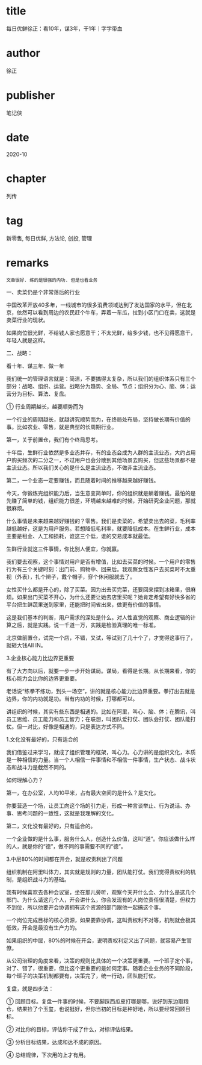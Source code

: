 # title
每日优鲜徐正：看10年，谋3年，干1年｜字字带血

# author
徐正

# publisher
笔记侠

# date
2020-10

# chapter
列传

# tag
新零售, 每日优鲜, 方法论, 创投, 管理

# remarks
`文章很好. 练的是很强的内功. 但是也看业务`


一、卖菜仍是个非常落后的行业

中国改革开放40多年，一线城市的很多消费领域达到了发达国家的水平，但在北京，依然可以看到周边的农民赶个牛车，弄着一车瓜，拉到小区门口在卖，这就是卖菜行业的现状。

如果岗位很光鲜，不给钱人家也愿意干；不太光鲜，给多少钱，也不见得愿意干，年轻人就是这样。

二、战略：

看十年、谋三年、做一年



我们统一的管理语言就是：简洁，不要搞得太复杂，所以我们的组织体系只有三个部分：战略、组织、运营。战略分为趋势、全局、节点；组织分为心、脑、体；运营分为目标、算法、复盘。


① 行业周期越长，越要顺势而为



一个行业的周期越长，就越讲究顺势而为，在终局处布局，坚持做长期有价值的事。比如农业、零售，就是典型的长周期行业。


第一，关于前置仓，我们有个终局思考。



十年后，生鲜行业依然是多业态并存，有的业态会成为人群的主流业态，大约占用户购买频次的二分之一，不过用户也会分散到其他场景去购买，但这些场景都不是主流业态。所以我们关心的是什么是主流业态，不做非主流业态。



第二，一个业态一定要赚钱，而且随着时间的推移越来越好赚钱。



今天，你锻炼完组织能力后，当生意变简单时，你的组织就是躺着赚钱。最怕的是先赚了简单的钱，组织能力很差，环境越来越难的时候，开始研究企业问题，那就很麻烦。



什么事情是未来越来越好赚钱的？零售。我们是卖菜的，希望卖出去的菜，毛利率越低越好，这是为用户服务。若想降低毛利率，就要降低成本。在生鲜行业，成本主要是租金、人工和损耗，谁这三个低，谁的交易成本就最低。

生鲜行业就这三件事情，你比别人便宜，你就赢。



我们要去观察，这个事情对用户是否有增值，比如去买菜的时候。一个用户的零售行为有三个关键时刻：出门前、购物中、回来后。我观察女性客户去买菜时不太重视（外表），扎个辫子，戴个帽子，穿个休闲服就去了。



女性买什么都是开心的，除了买菜。因为出去买完菜，还要回来摆到冰箱里，很麻烦。如果出门买菜不开心，为什么还要让她去店里买呢？她肯定希望有好快多省的平台把生鲜蔬果送到家里，还能把时间省出来，做更有价值的事情。



这是我们基本的判断，用户需求的深处是什么。对人性直觉的观察、商业逻辑的计算之后，就是实践。说一千道一万，实践是检验真理的唯一标准。



北京做前置仓，试完一个店，不错，又试，等试到了几十个了，才觉得这事行了，就砸大钱AII IN。

3.企业核心能力比边界更重要



有了大方向以后，就要一步一步开始谋局。谋局，看得是长期。从长期来看，你的核心能力会比你的边界更重要。



老话说“练拳不练功，到头一场空”，讲的就是核心能力比边界重要。拳打出去就是边界，你的内功就是功。当有内功的时候，打哪都可以。


讲组织的时候，其实有些东西是相通的。比如在阿里，叫心、脑、体；在腾讯，叫员工思维、员工能力和员工智力；在联想，叫团队爱打仗、团队会打仗、团队能打仗。但一对比，好像是相通的，只是表达方式不同。



1.文化没有最好的，只有适合的



我们借鉴过来学习，就成了组织管理的框架，叫心力。心力讲的是组织文化，本质是一种相信的力量。当一个人相信一件事情和不相信一件事情，生产状态、战斗状态和战斗力是截然不同的。



如何理解心力？



第一，在办公室，人均10平米，占有最大空间的是什么？是文化。



你要营造一个场，让员工向这个场的引力走，形成一种言谈举止、行为说话、办事、思考问题的一致性，这就是我理解的文化。



第二，文化没有最好的，只有适合的。



一个企业做的是什么事，服务什么人，创造什么价值，这叫“道”。你应该做什么样的人，就是你的“德”，做不同的事需要不同的“德”。


3.中层80%的时间都在开会，就是权责利出了问题



组织机制在阿里叫体力，其实就是规则的力量，团队能打仗。我们觉得责权利的机制，是组织战斗力的基础。



我有时候喜欢去各种会议室，坐在那儿旁听，观察今天开什么会、为什么是这几个部门、为什么请这几个人，开会讲什么，你会发现有的人岗位责任很清楚，但权力不到位，所以他要开会协调拥有这个资源的部门跟他一起搞这个事。

一个岗位完成目标的核心资源，如果要靠协调，这叫责权利不对等，机制就会极其低效，开会是最没有生产力的。



如果组织的中层，80%的时候在开会，说明责权利定义出了问题，就容易产生官僚。



从公司治理的角度来看，决策的规则比具体的一个决策更重要。一个班子定个事，对了、错了，很重要，但比这个更重要的是如何定事。随着企业业务的不同阶段，每个班子的决策机制都要有，决策完了，统一行动，团队能打仗。


复盘，就是四步法：



① 回顾目标。复盘一件事的时候，不要脚踩西瓜皮打哪是哪，说好到东边取粮仓，结果捡了个玉玺，也说挺好，但你当初的目标是种好地，所以要经常回顾目标。



② 对比你的目标，评估你干成了什么，对标评估结果。



③ 分析目标结果，达成和达不成的原因。



④ 总结规律，下次用的上才有用。